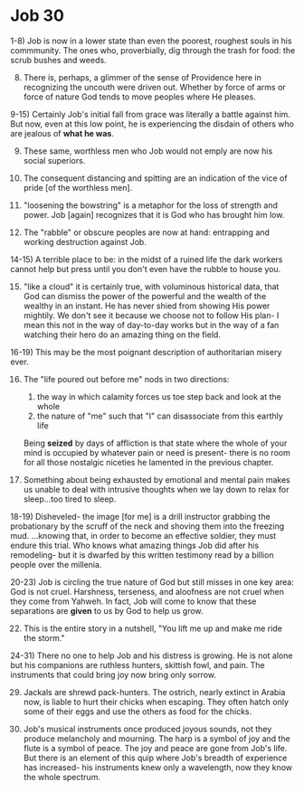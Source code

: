 # Job 30

1-8) Job is now in a lower state than even the poorest, roughest souls in his commmunity.
     The ones who, proverbially, dig through the trash for food: the scrub bushes and weeds.

8) There is, perhaps, a glimmer of the sense of Providence here in recognizing the uncouth were driven out.
   Whether by force of arms or force of nature God tends to move peoples where He pleases.

9-15) Certainly Job's initial fall from grace was literally a battle against him.
      But now, even at this low point, he is experiencing the disdain of others who are jealous of __what he was__.

9) These same, worthless men who Job would not emply are now his social superiors.

10) The consequent distancing and spitting are an indication of the vice of pride [of the worthless men].

11) "loosening the bowstring" is a metaphor for the loss of strength and power.
    Job [again] recognizes that it is God who has brought him low.

12) The "rabble" or obscure peoples are now at hand: entrapping and working destruction against Job.

14-15) A terrible place to be: in the midst of a ruined life the dark workers cannot help but press until you don't even have the rubble to house you.

15) "like a cloud" it is certainly true, with voluminous historical data, that God can dismiss the power of the powerful and the wealth of the wealthy in an instant.
    He has never shied from showing His power mightily.
    We don't see it because we choose not to follow His plan-
    I mean this not in the way of day-to-day works but in the way of a fan watching their hero do an amazing thing on the field.

16-19) This may be the most poignant description of authoritarian misery ever.

16) The "life poured out before me" nods in two directions: 
    1. the way in which calamity forces us toe step back and look at the whole
    2. the nature of "me" such that "I" can disassociate from this earthly life

    Being __seized__ by days of affliction is that state where the whole of your mind is occupied by whatever pain or need is present- there is no room for all those nostalgic niceties he lamented in the previous chapter.

17) Something about being exhausted by emotional and mental pain makes us unable to deal with intrusive thoughts when we lay down to relax for sleep...too tired to sleep.

18-19) Disheveled- the image [for me] is a drill instructor grabbing the probationary by the scruff of the neck and shoving them into the freezing mud.
       ...knowing that, in order to become an effective soldier, they must endure this trial.
       Who knows what amazing things Job did after his remodeling- but it is dwarfed by this written testimony read by a billion people over the millenia.

20-23) Job is circling the true nature of God but still misses in one key area: God is not cruel.
       Harshness, terseness, and aloofness are not cruel when they come from Yahweh.
       In fact, Job will come to know that these separations are **given** to us by God to help us grow.

22) This is the entire story in a nutshell, "You lift me up and make me ride the storm."


24-31) There no one to help Job and his distress is growing.
       He is not alone but his companions are ruthless hunters, skittish fowl, and pain.
       The instruments that could bring joy now bring only sorrow.


29) Jackals are shrewd pack-hunters.
    The ostrich, nearly extinct in Arabia now, is liable to hurt their chicks when escaping.
    They often hatch only some of their eggs and use the others as food for the chicks.

31) Job's musical instruments once produced joyous sounds, not they produce melancholy and mourning.
    The harp is a symbol of joy and the flute is a symbol of peace.
    The joy and peace are gone from Job's life.
    But there is an element of this quip where Job's breadth of experience has increased- his instruments knew only a wavelength, now they know the whole spectrum.
    